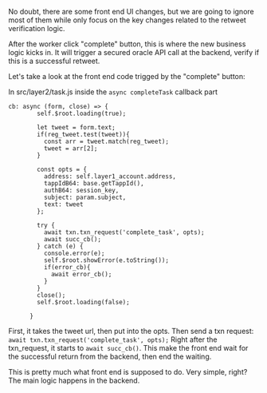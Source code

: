 No doubt, there are some front end UI changes, but we are going to ignore most of them while only focus on the key changes related to the retweet verification logic.

After the worker click "complete" button, this is where the new business logic kicks in. It will trigger a secured oracle API call at the backend, verify if this is a successful retweet. 

Let's take a look at the front end code trigged by the "complete" button:

In src/layer2/task.js inside the `async completeTask` callback part
```
cb: async (form, close) => {
        self.$root.loading(true);

        let tweet = form.text;
        if(reg_tweet.test(tweet)){
          const arr = tweet.match(reg_tweet);
          tweet = arr[2];
        }

        const opts = {
          address: self.layer1_account.address,
          tappIdB64: base.getTappId(),
          authB64: session_key,
          subject: param.subject,
          text: tweet
        };

        try {
          await txn.txn_request('complete_task', opts);
          await succ_cb();
        } catch (e) {
          console.error(e);
          self.$root.showError(e.toString());
          if(error_cb){
            await error_cb();
          }
        }
        close();
        self.$root.loading(false);

      }
```

First, it takes the tweet url, then put into the opts. Then send a txn request: `await txn.txn_request('complete_task', opts);`
Right after the txn_request, it starts to `await succ_cb()`. This make the front end wait for the successful return from the backend, then end the waiting. 

This is pretty much what front end is supposed to do. Very simple, right? The main logic happens in the backend.


